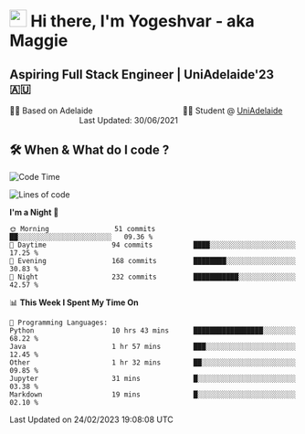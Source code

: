 <h1><img src="https://emojis.slackmojis.com/emojis/images/1531849430/4246/blob-sunglasses.gif?1531849430" width="30"/> Hi there, I'm Yogeshvar - aka Maggie</h1>

## Aspiring Full Stack Engineer | UniAdelaide'23 🇦🇺  
🏂🏻  Based on Adelaide &nbsp;&nbsp;&nbsp;&nbsp;&nbsp;&nbsp;&nbsp;&nbsp;&nbsp;&nbsp;&nbsp;&nbsp;&nbsp;&nbsp;&nbsp;&nbsp;&nbsp;&nbsp;&nbsp;&nbsp;&nbsp;&nbsp;&nbsp;&nbsp;&nbsp;&nbsp;&nbsp;&nbsp;&nbsp;&nbsp;&nbsp;&nbsp;&nbsp;&nbsp;&nbsp;&nbsp;&nbsp;&nbsp;&nbsp;👨‍💻 Student @ [UniAdelaide](https://www.adelaide.edu.au)   &nbsp;&nbsp;&nbsp;&nbsp;&nbsp;&nbsp;&nbsp;&nbsp;&nbsp;&nbsp;&nbsp;&nbsp;&nbsp;&nbsp;&nbsp;&nbsp;&nbsp;&nbsp;&nbsp;&nbsp;&nbsp;&nbsp;&nbsp;&nbsp;&nbsp;&nbsp;&nbsp;&nbsp;&nbsp;&nbsp;&nbsp;Last Updated: 30/06/2021

## 🛠 When & What do I code ?  

<!--START_SECTION:waka-->
![Code Time](http://img.shields.io/badge/Code%20Time-1%2C958%20hrs%2052%20mins-blue)

![Lines of code](https://img.shields.io/badge/From%20Hello%20World%20I%27ve%20Written-3.3%20million%20lines%20of%20code-blue)

**I'm a Night 🦉** 

```text
🌞 Morning                51 commits          ██░░░░░░░░░░░░░░░░░░░░░░░   09.36 % 
🌆 Daytime                94 commits          ████░░░░░░░░░░░░░░░░░░░░░   17.25 % 
🌃 Evening                168 commits         ████████░░░░░░░░░░░░░░░░░   30.83 % 
🌙 Night                  232 commits         ███████████░░░░░░░░░░░░░░   42.57 % 
```


📊 **This Week I Spent My Time On** 

```text
💬 Programming Languages: 
Python                   10 hrs 43 mins      █████████████████░░░░░░░░   68.22 % 
Java                     1 hr 57 mins        ███░░░░░░░░░░░░░░░░░░░░░░   12.45 % 
Other                    1 hr 32 mins        ██░░░░░░░░░░░░░░░░░░░░░░░   09.85 % 
Jupyter                  31 mins             █░░░░░░░░░░░░░░░░░░░░░░░░   03.38 % 
Markdown                 19 mins             █░░░░░░░░░░░░░░░░░░░░░░░░   02.10 % 
```


 Last Updated on 24/02/2023 19:08:08 UTC
<!--END_SECTION:waka-->
